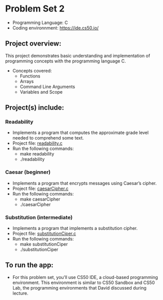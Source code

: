 # Problem Set 2
* Programming Language: C
* Coding environnment: https://ide.cs50.io/

## Project overview:
This project demonstrates basic understanding and implementation of programming concepts with the programming language C.
- Concepts covered: 
  - Functions
  - Arrays
  - Command Line Arguments
  - Variables and Scope

## Project(s) include:
### Readability
- Implements a program that computes the approximate grade level needed to comprehend some text.
- Project file: [readability.c](readability.c)
- Run the following commands:
  - make readability
  - ./readability
  
### Caesar (beginner)
- Implements a program that encrypts messages using Caesar’s cipher.
- Project file: [caesarCipher.c](caesarCipher.c)
- Run the following commands:
  - make caesarCipher
  - ./caesarCipher

### Substitution (intermediate)
- Implements a program that implements a substitution cipher.
- Project file: [substitutionCiper.c](substitutionCiper.c)
- Run the following commands:
  - make substitutionCiper
  - ./substitutionCiper

## To run the app:
* For this problem set, you’ll use CS50 IDE, a cloud-based programming environment. This environment is similar to CS50 Sandbox and CS50 Lab, the programming environments that David discussed during lecture.
